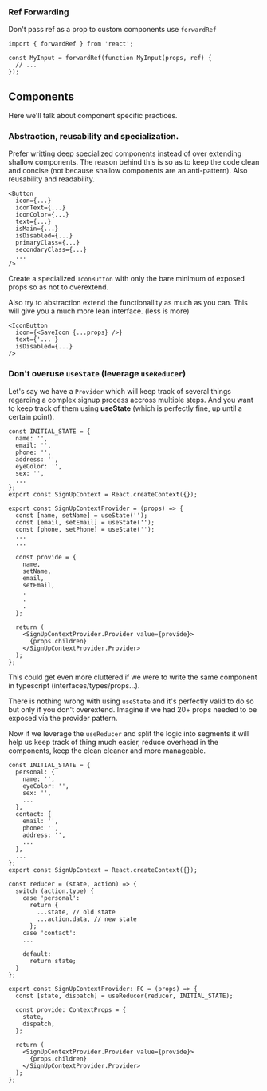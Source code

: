 ### Ref Forwarding
Don't pass ref as a prop to custom components use `forwardRef`

    import { forwardRef } from 'react';

    const MyInput = forwardRef(function MyInput(props, ref) {
      // ...
    });

## Components
Here we'll talk about component specific practices.

### Abstraction, reusability and specialization.
Prefer writting deep specialized components instead of over extending shallow components. The reason behind this is so as to keep the code clean and concise (not because shallow components are an anti-pattern). Also reusability and readability. 

```
<Button
  icon={...}
  iconText={...}
  iconColor={...}
  text={...}
  isMain={...}
  isDisabled={...}
  primaryClass={...}
  secondaryClass={...}
  ...
/>
```

Create a specialized `IconButton` with only the bare minimum of exposed props so as not to overextend.

Also try to abstraction extend the functionallity as much as you can. This will give you a much more lean interface. (less is more)

```
<IconButton
  icon={<SaveIcon {...props} />}
  text={'...'}
  isDisabled={...}
/>
```

### Don't overuse `useState` (leverage `useReducer`)
Let's say we have a `Provider` which will keep track of several things regarding a complex signup process accross multiple steps. And you want to keep track of them using **useState** (which is perfectly fine, up until a certain point).

```
const INITIAL_STATE = {
  name: '',
  email: '',
  phone: '',
  address: '',
  eyeColor: '',
  sex: '',
  ...
};
export const SignUpContext = React.createContext({});

export const SignUpContextProvider = (props) => {
  const [name, setName] = useState('');
  const [email, setEmail] = useState('');
  const [phone, setPhone] = useState('');
  ...
  ...

  const provide = {
    name,
    setName,
    email,
    setEmail,
    .
    .
    .
  };

  return (
    <SignUpContextProvider.Provider value={provide}>
      {props.children}
    </SignUpContextProvider.Provider>
  );
};
```
This could get even more cluttered if we were to write the same component in typescript (interfaces/types/props...).

There is nothing wrong with using `useState` and it's perfectly valid to do so but only if you don't overextend. Imagine if we had 20+ props needed to be exposed via the provider pattern.

Now if we leverage the `useReducer` and split the logic into segments it will help us keep track of thing much easier, reduce overhead in the components, keep the clean cleaner and more manageable.

```
const INITIAL_STATE = {
  personal: {
    name: '',        
    eyeColor: '',
    sex: '',
    ...
  },
  contact: {
    email: '',
    phone: '',
    address: '',
    ...
  },
  ...
};
export const SignUpContext = React.createContext({});

const reducer = (state, action) => {
  switch (action.type) {
    case 'personal':
      return {
        ...state, // old state
        ...action.data, // new state
      };
    case 'contact':
    ...

    default:
      return state;
  }
};

export const SignUpContextProvider: FC = (props) => {
  const [state, dispatch] = useReducer(reducer, INITIAL_STATE);

  const provide: ContextProps = {
    state,
    dispatch,
  };

  return (
    <SignUpContextProvider.Provider value={provide}>
      {props.children}
    </SignUpContextProvider.Provider>
  );
};
```
